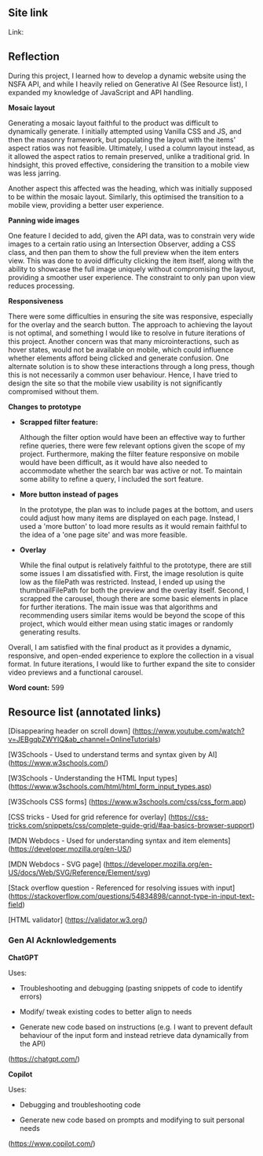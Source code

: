## Site link

Link:

## Reflection

During this project, I learned how to develop a dynamic website using the NSFA API, and while I heavily relied on Generative AI (See Resource list), I expanded my knowledge of JavaScript and API handling.

**Mosaic layout**

Generating a mosaic layout faithful to the product was difficult to dynamically generate. I initially attempted using Vanilla CSS and JS, and then the masonry framework, but populating the layout with the items' aspect ratios was not feasible. Ultimately, I used a column layout instead, as it allowed the aspect ratios to remain preserved, unlike a traditional grid. In hindsight, this proved effective, considering the transition to a mobile view was less jarring.

Another aspect this affected was the heading, which was initially supposed to be within the mosaic layout. Similarly, this optimised the transition to a mobile view, providing a better user experience.

**Panning wide images**

One feature I decided to add, given the API data, was to constrain very wide images to a certain ratio using an Intersection Observer, adding a CSS class, and then pan them to show the full preview when the item enters view. This was done to avoid difficulty clicking the item itself, along with the ability to showcase the full image uniquely without compromising the layout, providing a smoother user experience. The constraint to only pan upon view reduces processing.

**Responsiveness**

There were some difficulties in ensuring the site was responsive, especially for the overlay and the search button. The approach to achieving the layout is not optimal, and something I would like to resolve in future iterations of this project. Another concern was that many microinteractions, such as hover states, would not be available on mobile, which could influence whether elements afford being clicked and generate confusion. One alternate solution is to show these interactions through a long press, though this is not necessarily a common user behaviour. Hence, I have tried to design the site so that the mobile view usability is not significantly compromised without them.

**Changes to prototype**

- **Scrapped filter feature:**

  Although the filter option would have been an effective way to further refine queries, there were few relevant options given the scope of my project. Furthermore, making the filter feature responsive on mobile would have been difficult, as it would have also needed to accommodate whether the search bar was active or not. To maintain some ability to refine a query, I included the sort feature.

- **More button instead of pages**

  In the prototype, the plan was to include pages at the bottom, and users could adjust how many items are displayed on each page. Instead, I used a 'more button' to load more results as it would remain faithful to the idea of a 'one page site' and was more feasible.

- **Overlay**

  While the final output is relatively faithful to the prototype, there are still some issues I am dissatisfied with. First, the image resolution is quite low as the filePath was restricted. Instead, I ended up using the thumbnailFilePath for both the preview and the overlay itself. Second, I scrapped the carousel, though there are some basic elements in place for further iterations. The main issue was that algorithms and recommending users similar items would be beyond the scope of this project, which would either mean using static images or randomly generating results.

Overall, I am satisfied with the final product as it provides a dynamic, responsive, and open-ended experience to explore the collection in a visual format. In future iterations, I would like to further expand the site to consider video previews and a functional carousel.

**Word count:** 599

## Resource list (annotated links)

[Disappearing header on scroll down] (https://www.youtube.com/watch?v=JEBgqbZWYIQ&ab_channel=OnlineTutorials)

[W3Schools - Used to understand terms and syntax given by AI] (https://www.w3schools.com/)

[W3Schools - Understanding the HTML Input types] (https://www.w3schools.com/html/html_form_input_types.asp)

[W3Schools CSS forms] (https://www.w3schools.com/css/css_form.app)

[CSS tricks - Used for grid reference for overlay] (https://css-tricks.com/snippets/css/complete-guide-grid/#aa-basics-browser-support)

[MDN Webdocs - Used for understanding syntax and item elements] (https://developer.mozilla.org/en-US/)

[MDN Webdocs - SVG page] (https://developer.mozilla.org/en-US/docs/Web/SVG/Reference/Element/svg)

[Stack overflow question - Referenced for resolving issues with input] (https://stackoverflow.com/questions/54834898/cannot-type-in-input-text-field)

[HTML validator] (https://validator.w3.org/)

### Gen AI Acknlowledgements

**ChatGPT**

Uses:

- Troubleshooting and debugging (pasting snippets of code to identify errors)

- Modify/ tweak existing codes to better align to needs

- Generate new code based on instructions (e.g. I want to prevent default behaviour of the input form and instead retrieve data dynamically from the API)

(https://chatgpt.com/)

**Copilot**

Uses:

- Debugging and troubleshooting code

- Generate new code based on prompts and modifying to suit personal needs

(https://www.copilot.com/)

